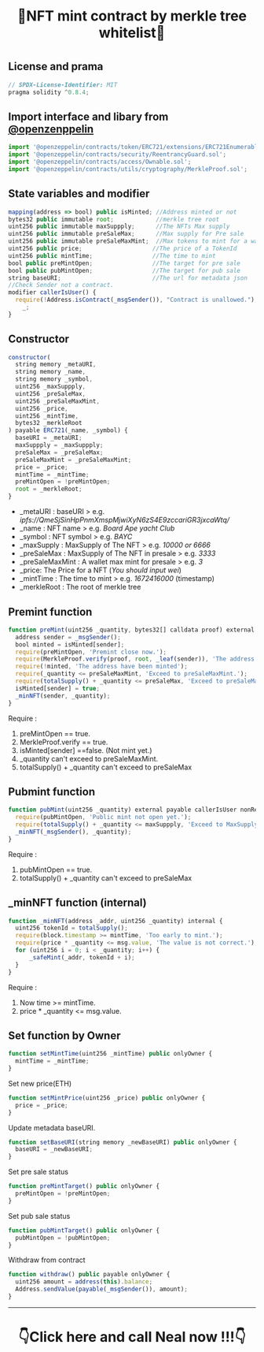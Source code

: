 <h1 align="center">🤖NFT mint contract by merkle tree whitelist🤖<h1/>

## License and prama 
```js
// SPDX-License-Identifier: MIT
pragma solidity ^0.8.4;
```
## Import interface and libary from [@openzenppelin](https://github.com/OpenZeppelin/openzeppelin-contracts)
```js
import '@openzeppelin/contracts/token/ERC721/extensions/ERC721Enumerable.sol';
import '@openzeppelin/contracts/security/ReentrancyGuard.sol';
import '@openzeppelin/contracts/access/Ownable.sol';
import '@openzeppelin/contracts/utils/cryptography/MerkleProof.sol';
```
## State variables and modifier
```js
mapping(address => bool) public isMinted; //Address minted or not
bytes32 public immutable root;            //merkle tree root
uint256 public immutable maxSuppply;      //The NFTs Max supply
uint256 public immutable preSaleMax;      //Max supply for Pre sale
uint256 public immutable preSaleMaxMint;  //Max tokens to mint for a wallet in pre sale 
uint256 public price;                    //The price of a TokenId
uint256 public mintTime;                 //The time to mint
bool public preMintOpen;                 //The target for pre sale
bool public pubMintOpen;                 //The target for pub sale
string baseURI;                          //The url for metadata json
//Check Sender not a contract.
modifier callerIsUser() {
  require(!Address.isContract(_msgSender()), "Contract is unallowed.");
    _;
}
```
## Constructor
```js
constructor(
  string memory _metaURI,
  string memory _name,
  string memory _symbol,
  uint256 _maxSuppply,
  uint256 _preSaleMax,
  uint256 _preSaleMaxMint,
  uint256 _price,
  uint256 _mintTime,
  bytes32 _merkleRoot
) payable ERC721(_name, _symbol) {
  baseURI = _metaURI;
  maxSuppply = _maxSuppply;
  preSaleMax = _preSaleMax;
  preSaleMaxMint = _preSaleMaxMint;
  price = _price;
  mintTime = _mintTime;
  preMintOpen = !preMintOpen;
  root = _merkleRoot;
}

```
* _metaURI : baseURI > e.g. _ipfs://QmeSjSinHpPnmXmspMjwiXyN6zS4E9zccariGR3jxcaWtq/_
* _name : NFT name > e.g. _Board Ape yacht Club_
* _symbol : NFT symbol > e.g. _BAYC_
* _maxSupply : MaxSupply of The NFT > e.g. _10000 or 6666_
* _preSaleMax : MaxSupply of The NFT in presale > e.g. _3333_
* _preSaleMaxMint : A wallet max mint for presale > e.g. _3_
* _price: The Price for a NFT (_You should input wei_)
* _mintTime : The time to mint > e.g. _1672416000_ (timestamp)
* _merkleRoot : The root of merkle tree

## Premint function
```js
function preMint(uint256 _quantity, bytes32[] calldata proof) external payable nonReentrant callerIsUser {
  address sender = _msgSender();
  bool minted = isMinted[sender];
  require(preMintOpen, 'Premint close now.');
  require(MerkleProof.verify(proof, root, _leaf(sender)), 'The address not in whitelist.');
  require(!minted, 'The address have been minted');
  require(_quantity <= preSaleMaxMint, 'Exceed to preSaleMaxMint.');
  require(totalSupply() + _quantity <= preSaleMax, 'Exceed to preSaleMax.');
  isMinted[sender] = true;
  _minNFT(sender, _quantity);
}
```
Require :
1. preMintOpen == true.
2. MerkleProof.verify == true.
3. isMinted[sender] ==false. (Not mint yet.)
4. _quantity can't exceed to preSaleMaxMint.
5. totalSupply() + _quantity can't exceed to preSaleMax 

## Pubmint function
```js
function pubMint(uint256 _quantity) external payable callerIsUser nonReentrant {
  require(pubMintOpen, 'Public mint not open yet.');
  require(totalSupply() + _quantity <= maxSuppply, 'Exceed to MaxSupply');
  _minNFT(_msgSender(), _quantity);
}
```
Require :
1. pubMintOpen == true.
2. totalSupply() + _quantity can't exceed to preSaleMax 

## _minNFT function (internal)
```js
function _minNFT(address _addr, uint256 _quantity) internal {
  uint256 tokenId = totalSupply();
  require(block.timestamp >= mintTime, 'Too early to mint.');
  require(price * _quantity <= msg.value, 'The value is not correct.');
  for (uint256 i = 0; i < _quantity; i++) {
      _safeMint(_addr, tokenId + i);
  }
}
```
Require :
1. Now time >= mintTime.
2. price * _quantity <= msg.value.

## Set function by Owner 
```js
function setMintTime(uint256 _mintTime) public onlyOwner {
  mintTime = _mintTime;
}
```
Set new price(ETH)
```js
function setMintPrice(uint256 _price) public onlyOwner {
  price = _price;
}
```
Update metadata baseURI.
```js
function setBaseURI(string memory _newBaseURI) public onlyOwner {
  baseURI = _newBaseURI;
}
```
Set pre sale status
```js
function preMintTarget() public onlyOwner {
  preMintOpen = !preMintOpen;
}
```
Set pub sale status
```js
function pubMintTarget() public onlyOwner {
  pubMintOpen = !pubMintOpen;
}
```
Withdraw from contract
```js
function withdraw() public payable onlyOwner {
  uint256 amount = address(this).balance;
  Address.sendValue(payable(_msgSender()), amount);
}
```
---
<div>
  <h1 align="center">👇Click here and call Neal now !!!👇</h1>
  <a href="https://linktr.ee/evileye0666" target="_blank"><img src="../../Images/betterCallNeal.png" alt=""></a>
</div>

